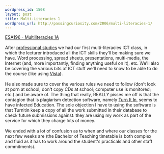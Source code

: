 ```yaml
--- 
wordpress_id: 1508
layout: post
title: Multi-Literacies 1
wordpress_url: http://passingcuriosity.com/2006/multi-literacies-1/
---
```

<a href="http://www.utas.edu.au/units/ESA196">ESA196 - Multiliteracies 1A</a><br /><br />After <a href="http://interestingexperience.blogspot.com/2006/02/professional-studies-lecture-1.html">professional studies</a> we had our first multi-literacies ICT class, in which the lecturer introduced all the ICT skills they'll be making sure we have. Word processing, spread sheets, presentations, multi-media, the Internet (and, more importantly, finding anything useful on it), etc. We'll also be covering the various bits of ICT stuff we'll need to know to be able to do the course (like using <a href="http://vista.utas.edu.au/">Vista</a>).<br /><br />He also made sure to cover the various rules we need to follow (don't look at porn at school; don't copy CDs at school; computer use is monitored; etc.) and be aware of. The thing that really, <emph>REALLY</emph> pisses me off is that the contagion that is plagiarism detection software, namely <a href="http://www.turnitin.com/">Turn It In</a>, seems to have infected Education. The sole objection I have to using the software is that Turnitin keep a copy of all the work submitted in their database to check future submissions against: they are using my work as part of the service for which they charge <emph>lots</emph> of money.<br /><br />We ended with a lot of confusion as to when and where our classes for the next few weeks are (the Bachelor of Teaching timetable is both complex and fluid as it has to work around the student's practicals and other staff commitments).
